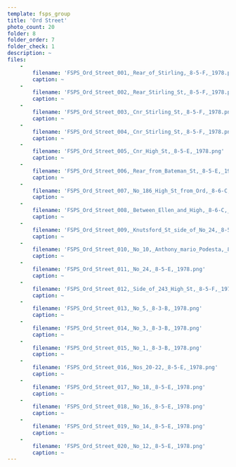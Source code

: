 ```yaml
---
template: fsps_group
title: 'Ord Street'
photo_count: 20
folder: 8
folder_order: 7
folder_check: 1
description: ~
files:
    -
        filename: 'FSPS_Ord_Street_001,_Rear_of_Stirling,_8-5-F,_1978.png'
        caption: ~
    -
        filename: 'FSPS_Ord_Street_002,_Rear_Stirling_St,_8-5-F,_1978.png'
        caption: ~
    -
        filename: 'FSPS_Ord_Street_003,_Cnr_Stirling_St,_8-5-F,_1978.png'
        caption: ~
    -
        filename: 'FSPS_Ord_Street_004,_Cnr_Stirling_St,_8-5-F,_1978.png'
        caption: ~
    -
        filename: 'FSPS_Ord_Street_005,_Cnr_High_St,_8-5-E,_1978.png'
        caption: ~
    -
        filename: 'FSPS_Ord_Street_006,_Rear_from_Bateman_St,_8-5-E,_1978.png'
        caption: ~
    -
        filename: 'FSPS_Ord_Street_007,_No_186_High_St_from_Ord,_8-6-C,_1978.png'
        caption: ~
    -
        filename: 'FSPS_Ord_Street_008,_Between_Ellen_and_High,_8-6-C,_1978.png'
        caption: ~
    -
        filename: 'FSPS_Ord_Street_009,_Knutsford_St_side_of_No_24,_8-5-E,_1978.png'
        caption: ~
    -
        filename: 'FSPS_Ord_Street_010,_No_10,_Anthony_mario_Podesta,_8-5-E,_1978.png'
        caption: ~
    -
        filename: 'FSPS_Ord_Street_011,_No_24,_8-5-E,_1978.png'
        caption: ~
    -
        filename: 'FSPS_Ord_Street_012,_Side_of_243_High_St,_8-5-F,_1978.png'
        caption: ~
    -
        filename: 'FSPS_Ord_Street_013,_No_5,_8-3-B,_1978.png'
        caption: ~
    -
        filename: 'FSPS_Ord_Street_014,_No_3,_8-3-B,_1978.png'
        caption: ~
    -
        filename: 'FSPS_Ord_Street_015,_No_1,_8-3-B,_1978.png'
        caption: ~
    -
        filename: 'FSPS_Ord_Street_016,_Nos_20-22,_8-5-E,_1978.png'
        caption: ~
    -
        filename: 'FSPS_Ord_Street_017,_No_18,_8-5-E,_1978.png'
        caption: ~
    -
        filename: 'FSPS_Ord_Street_018,_No_16,_8-5-E,_1978.png'
        caption: ~
    -
        filename: 'FSPS_Ord_Street_019,_No_14,_8-5-E,_1978.png'
        caption: ~
    -
        filename: 'FSPS_Ord_Street_020,_No_12,_8-5-E,_1978.png'
        caption: ~
---
```

